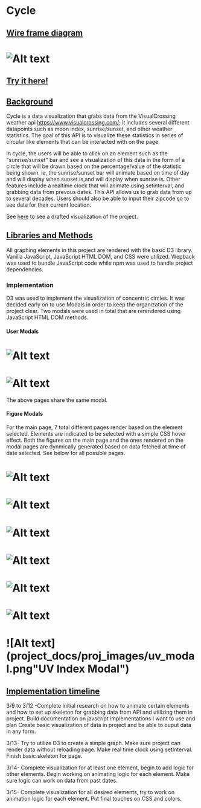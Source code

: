 # Cycle

## <b>[Wire frame diagram](./project_docs/cycle_wire_frame.pdf)</b>
   # ![Alt text](project_docs/proj_images/splash_page.png)
## [Try it here!](https://kaiterwu.github.io/Cycle_js_proj/)

## <u>Background</u>

Cycle is a data visualization that grabs data from the VisualCrossing weather api  https://www.visualcrossing.com/; it includes several different datapoints such as moon index, sunrise/sunset, and other weather statistics. The goal of this API is to visualize these statistics in series of circular like elements that can be interacted with on the page. 

In cycle, the users will be able to click on an element such as the "sunrise/sunset" bar and see a visualization of this data in the form of a circle that will be drawn based on the percentage/value of the statistic being shown. ie, the sunrise/sunset bar will animate based on time of day and will display when sunset is,and will display when sunrise is. Other features include a realtime clock that will animate using setinterval, and grabbing data from prevous dates. This API allows us to grab data from up to several decades. Users should also be able to input their zipcode so to see data for their current location. 

See [here](./project_docs/cycle_wire_frame.pdf) to see a drafted visualization of the project. 


## <u>Libraries and Methods</u>
All graphing elements in this project are rendered with the basic D3 library. Vanilla JavaScript, JavaScript HTML DOM, and CSS were utilized. Wepback was used to bundle JavaScript code while npm was used to handle project dependencies. 
### Implementation 
D3 was used to implement the visualization of concentric circles. It was decided early on to use Modals in order to 
keep the organization of the project clear. Two modals were used in total that are rerendered using JavaScript HTML DOM 
methods. 
#### User Modals

# ![Alt text](project_docs/proj_images/intro_modal.png "Introduction Modal")
# ![Alt text](project_docs/proj_images/select_modal.png "Select Date Modal")

The above pages share the same modal. 
#### Figure Modals
For the main page, 7 total different pages render based on the element selected. Elements are indicated to be selected with a simple CSS hover effect. Both the figures on the main page and the ones rendered on the modal pages are dynmically generated based on data fetched at time of date selected. See below for all possible pages. 

# ![Alt text](project_docs/proj_images/day_modal.png "Day Modal")
# ![Alt text](project_docs/proj_images/moon_modal.png "Moon Modal")
# ![Alt text](project_docs/proj_images/seasons_modal.jpeg "Seasons Modal")
# ![Alt text](project_docs/proj_images/temperature_modal.png "Temperature Modal")
# ![Alt text](project_docs/proj_images/humidity_modal.png "Humidity Modal")
# ![Alt text](project_docs/proj_images/precip_modal.png "Precipitation Modal")
# ![Alt text](project_docs/proj_images/uv_modal.png"UV Index Modal")







## <u>Implementation timeline</u>
3/9 to 3/12 -Complete initial research on how to animate certain elements and how to set up skeleton for grabbing data from API and utilizing them in project. Build documentation on javscript implementations I want to use and plan 
Create basic visualization of data in project and be able to ouput data in any form.

3/13-  Try to utilize D3 to create a simple graph. Make sure project can render data without reloading page. Make real time clock using setInterval. Finish basic skeleton for page. 

3/14- Complete visualization for at least one element, begin to add logic for other elements. Begin working on animating logic for each element. Make sure logic can work on data from past dates.

3/15- Complete visualization for all desired elements, try to work on animation logic for each element. Put final touches on CSS and colors.







